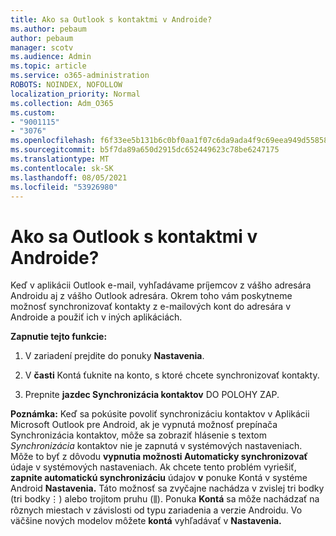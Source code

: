 ```yaml
---
title: Ako sa Outlook s kontaktmi v Androide?
ms.author: pebaum
author: pebaum
manager: scotv
ms.audience: Admin
ms.topic: article
ms.service: o365-administration
ROBOTS: NOINDEX, NOFOLLOW
localization_priority: Normal
ms.collection: Adm_O365
ms.custom:
- "9001115"
- "3076"
ms.openlocfilehash: f6f33ee5b131b6c0bf0aa1f07c6da9ada4f9c69eea949d55858f549b43ebd29a
ms.sourcegitcommit: b5f7da89a650d2915dc652449623c78be6247175
ms.translationtype: MT
ms.contentlocale: sk-SK
ms.lasthandoff: 08/05/2021
ms.locfileid: "53926980"
---
```

# <a name="how-does-outlook-sync-with-my-android-contacts"></a>Ako sa Outlook s kontaktmi v Androide?

Keď v aplikácii Outlook e-mail, vyhľadávame príjemcov z vášho adresára Androidu aj z vášho Outlook adresára. Okrem toho vám poskytneme možnosť synchronizovať kontakty z e-mailových kont do adresára v Androide a použiť ich v iných aplikáciách. 
 
**Zapnutie tejto funkcie:**
 
1. V zariadení prejdite do ponuky **Nastavenia**.

2. V **časti** Kontá ťuknite na konto, s ktoré chcete synchronizovať kontakty.

3. Prepnite **jazdec Synchronizácia kontaktov** DO POLOHY ZAP.
 
**Poznámka:** Keď sa pokúsite povoliť synchronizáciu kontaktov v Aplikácii Microsoft  Outlook pre Android, ak je vypnutá možnosť prepínača Synchronizácia kontaktov, môže sa zobraziť hlásenie s textom *Synchronizácia* kontaktov nie je zapnutá v systémových nastaveniach. Môže to byť z dôvodu **vypnutia možnosti Automaticky synchronizovať** údaje v systémových nastaveniach. Ak chcete tento problém vyriešiť, **zapnite automatickú synchronizáciu** údajov **v** ponuke Kontá v systéme Android **Nastavenia.** Táto možnosť sa zvyčajne nachádza v zvislej tri bodky (tri bodky⋮) alebo trojitom pruhu (⫼). Ponuka  **Kontá** sa môže nachádzať na rôznych miestach v závislosti od typu zariadenia a verzie Androidu. Vo väčšine nových modelov môžete **kontá** vyhľadávať v **Nastavenia.**